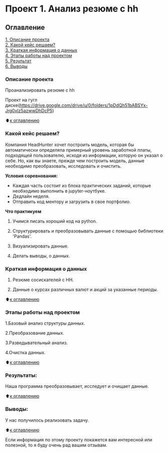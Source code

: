 # Проект 1. Анализ резюме с hh

## Оглавление  
[1. Описание проекта](https://github.com/SemenPanin/data_scince/tree/main/Project_1#описание-проекта)  
[2. Какой кейс решаем?](https://github.com/SemenPanin/data_scince/tree/main/Project_1#какой-кейс-решаем)  
[3. Краткая информация о данных](https://github.com/SemenPanin/data_scince/tree/main/Project_1#краткая-информация-о-данных)  
[4. Этапы работы над проектом](https://github.com/SemenPanin/data_scince/tree/main/Project_1#этапы-работы-над-проектом)  
[5. Результат](https://github.com/SemenPanin/data_scince/tree/main/Project_1#результаты)    
[6. Выводы](https://github.com/SemenPanin/data_scince/tree/main/Project_1#выводы) 

### Описание проекта    
Проанализировать резюме с hh

Проект на гугл диске(https://drive.google.com/drive/u/0/folders/1pDdQh51bABSYx-Jrg0xIz5azwwDhDcP5)

:arrow_up:[к оглавлению](https://github.com/SemenPanin/data_scince/tree/main/Project_1#оглавление)


### Какой кейс решаем?    
Компания HeadHunter хочет построить модель, которая бы автоматически определяла примерный уровень заработной платы, подходящей пользователю, исходя из информации, которую он указал о себе. Но, как вы знаете, прежде чем построить модель, данные необходимо преобразовать, исследовать и очистить.

**Условия соревнования:**  
- Каждая часть состоит из блока практических заданий, которые необходимо выполнить в jupyter-ноутбуке.
- Дедлайн неделя.
- Отправить код ментору и загрузить в свое портфолио.


**Что практикуем**     
1. Учимся писать хороший код на python.

2. Структурировать и преобразовывать данные с помощью 
библиотеки 'Pandas'.

3. Визуализировать данные.

4. Делать выводы, о данных.



### Краткая информация о данных
1. Резюме сосискателей с HH.

2. Данные о курсах различных валют и акций за указанные периоды.
  
:arrow_up:[к оглавлению](https://github.com/SemenPanin/data_scince/tree/main/Project_1#оглавление)


### Этапы работы над проектом  
1.Базовый анализ структуры данных.

2.Преобразование данных.

3.Разведывательный анализ.

4.Очистка данных.

:arrow_up:[к оглавлению](https://github.com/SemenPanin/data_scince/tree/main/Project_1#оглавление)


### Результаты:  
Наша программа  преобразовывает, исследует и очищает данные.

:arrow_up:[к оглавлению](https://github.com/SemenPanin/data_scince/tree/main/Project_1#оглавление)


### Выводы:  
У нас получилось реализовать задачу.

:arrow_up:[к оглавлению](https://github.com/SemenPanin/data_scince/tree/main/Project_1#оглавление)


Если информация по этому проекту покажется вам интересной или полезной, то я буду очень рад вашим отзывам.